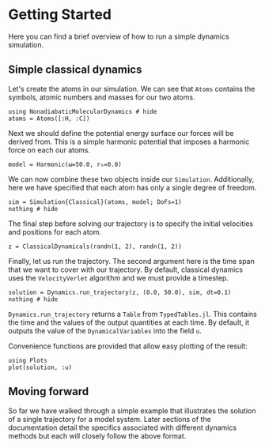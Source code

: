 # Getting Started

Here you can find a brief overview of how to run a simple dynamics simulation.

## Simple classical dynamics

Let's create the atoms in our simulation.
We can see that `Atoms` contains the symbols, atomic numbers and masses for our two atoms.
```@example classical
using NonadiabaticMolecularDynamics # hide
atoms = Atoms([:H, :C])
```

Next we should define the potential energy surface our forces will be derived from.
This is a simple harmonic potential that imposes a harmonic force on each our atoms.
```@example classical
model = Harmonic(ω=50.0, r₀=0.0)
```

We can now combine these two objects inside our `Simulation`.
Additionally, here we have specified that each atom has only a single degree of freedom.
```@example classical
sim = Simulation{Classical}(atoms, model; DoFs=1)
nothing # hide
```

The final step before solving our trajectory is to specify the initial velocities
and positions for each atom.
```@example classical
z = ClassicalDynamicals(randn(1, 2), randn(1, 2))
```

Finally, let us run the trajectory.
The second argument here is the time span that we want to cover with our trajectory.
By default, classical dynamics uses the `VelocityVerlet` algorithm and we must provide a
timestep.
```@example classical
solution = Dynamics.run_trajectory(z, (0.0, 50.0), sim, dt=0.1)
nothing # hide
```

`Dynamics.run_trajectory` returns a `Table` from `TypedTables.jl`.
This contains the time and the values of the output quantities at each time.
By default, it outputs the value of the `DynamicalVariables` into the field `u`.

Convenience functions are provided that allow easy plotting of the result:
```@example classical
using Plots
plot(solution, :u)
```

## Moving forward
So far we have walked through a simple example that illustrates the solution
of a single trajectory for a model system.
Later sections of the documentation detail the specifics associated with different dynamics
methods but each will closely follow the above format.
